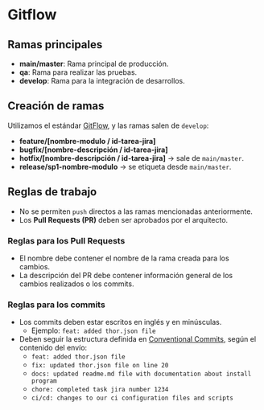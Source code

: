 # Gitflow

## Ramas principales

- **main/master**: Rama principal de producción.
- **qa**: Rama para realizar las pruebas.
- **develop**: Rama para la integración de desarrollos.

## Creación de ramas

Utilizamos el estándar [GitFlow](https://www.gitkraken.com/learn/git/git-flow), y las ramas salen de `develop`:

- **feature/[nombre-modulo / id-tarea-jira]**
- **bugfix/[nombre-descripción / id-tarea-jira]**
- **hotfix/[nombre-descripción / id-tarea-jira]** → sale de `main/master`.
- **release/sp1-nombre-modulo** → se etiqueta desde `main/master`.

## Reglas de trabajo

- No se permiten `push` directos a las ramas mencionadas anteriormente.
- Los **Pull Requests (PR)** deben ser aprobados por el arquitecto.

### Reglas para los Pull Requests

- El nombre debe contener el nombre de la rama creada para los cambios.
- La descripción del PR debe contener información general de los cambios realizados o los commits.

### Reglas para los commits

- Los commits deben estar escritos en inglés y en minúsculas.
  - Ejemplo: `feat: added thor.json file`
- Deben seguir la estructura definida en [Conventional Commits](https://www.conventionalcommits.org/en/v1.0.0/), según el contenido del envío:
  - `feat: added thor.json file`
  - `fix: updated thor.json file on line 20`
  - `docs: updated readme.md file with documentation about install program`
  - `chore: completed task jira number 1234`
  - `ci/cd: changes to our ci configuration files and scripts`